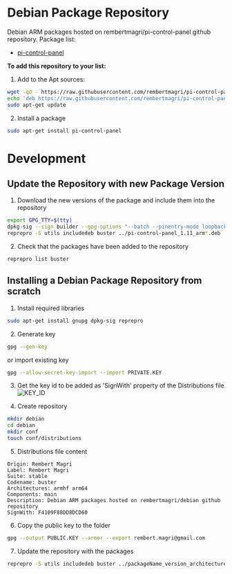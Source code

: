 # Debian Package Repository 

Debian ARM packages hosted on rembertmagri/pi-control-panel github repository.
Package list:
* [pi-control-panel](https://github.com/rembertmagri/pi-control-panel)

**To add this repository to your list:**

1. Add to the Apt sources:
````bash
wget -qO - https://raw.githubusercontent.com/rembertmagri/pi-control-panel/master/debian_repo/PUBLIC.KEY | sudo apt-key add -
echo 'deb https://raw.githubusercontent.com/rembertmagri/pi-control-panel/master/debian_repo buster main' | sudo tee -a /etc/apt/sources.list
sudo apt-get update
````

2. Install a package
````bash
sudo apt-get install pi-control-panel
````

# Development

## Update the Repository with new Package Version
1. Download the new versions of the package and include them into the repository
````bash
export GPG_TTY=$(tty)
dpkg-sig --sign builder --gpg-options "--batch --pinentry-mode loopback --passphrase THE_KEY_PASSPHRASE" ../pi-control-panel_1.11_arm*
reprepro -S utils includedeb buster ../pi-control-panel_1.11_arm*.deb
````

2. Check that the packages have been added to the repository
````bash
reprepro list buster
````

## Installing a Debian Package Repository from scratch
1. Install required libraries
````bash
sudo apt-get install gnupg dpkg-sig reprepro
````

2. Generate key
````bash
gpg --gen-key
````
or import existing key
````bash
gpg --allow-secret-key-import --import PRIVATE.KEY
````

3. Get the key id to be added as 'SignWith' property of the Distributions file
![KEY_ID](https://user-images.githubusercontent.com/30979154/83933409-2bbce280-a776-11ea-8e25-8f8e362fd90c.png)

4. Create repository
````bash
mkdir debian
cd debian
mkdir conf
touch conf/distributions
````

5. Distributions file content
````
Origin: Rembert Magri
Label: Rembert Magri
Suite: stable
Codename: buster
Architectures: armhf arm64
Components: main
Description: Debian ARM packages hosted on rembertmagri/debian github repository
SignWith: F4109F88DD8DCD60
````

6. Copy the public key to the folder
````bash
gpg --output PUBLIC.KEY --armor --export rembert.magri@gmail.com
````

7. Update the repository with the packages
````bash
reprepro -S utils includedeb buster ../packageName_version_architecture.deb
````